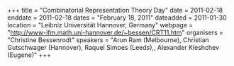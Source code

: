 +++
title = "Combinatorial Representation Theory Day"
date = 2011-02-18
enddate = 2011-02-18
dates = "February 18, 2011"
dateadded = 2011-01-30
location = "Leibniz Universität Hannover, Germany"
webpage = "http://www-ifm.math.uni-hannover.de/~bessen/CRT11.htm"
organisers = "Christine Bessenrodt"
speakers = "Arun Ram (Melbourne), Christian Gutschwager (Hannover), Raquel Simoes (Leeds),, Alexander Kleshchev (Eugene)"
+++
